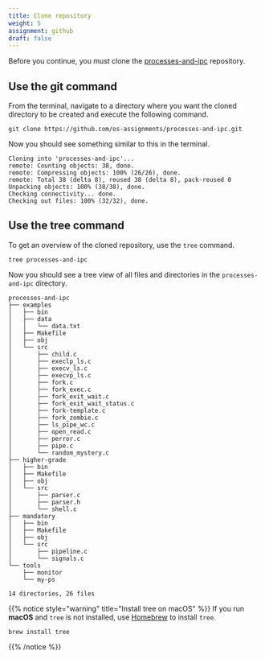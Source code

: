 ```yaml
---
title: Clone repository
weight: 5
assignment: github
draft: false
---
```


Before you continue, you must clone the [processes-and-ipc][repo] repository.

[repo]: https://github.com/os-assignments/processes-and-ipc.git

## Use the git command

From the terminal, navigate to a directory where you want the cloned directory
to be created and execute the following command.

``` text
git clone https://github.com/os-assignments/processes-and-ipc.git
```

Now you should see something similar to this in the terminal.

``` text
Cloning into 'processes-and-ipc'...
remote: Counting objects: 38, done.
remote: Compressing objects: 100% (26/26), done.
remote: Total 38 (delta 8), reused 38 (delta 8), pack-reused 0
Unpacking objects: 100% (38/38), done.
Checking connectivity... done.
Checking out files: 100% (32/32), done.
```

## Use the tree command

To get an overview of the cloned repository, use the `tree` command.

``` text
tree processes-and-ipc
```

Now you should see a tree view of all files and directories in the
`processes-and-ipc` directory.

``` text
processes-and-ipc
├── examples
│   ├── bin
│   ├── data
│   │   └── data.txt
│   ├── Makefile
│   ├── obj
│   └── src
│       ├── child.c
│       ├── execlp_ls.c
│       ├── execv_ls.c
│       ├── execvp_ls.c
│       ├── fork.c
│       ├── fork_exec.c
│       ├── fork_exit_wait.c
│       ├── fork_exit_wait_status.c
│       ├── fork-template.c
│       ├── fork_zombie.c
│       ├── ls_pipe_wc.c
│       ├── open_read.c
│       ├── perror.c
│       ├── pipe.c
│       └── random_mystery.c
├── higher-grade
│   ├── bin
│   ├── Makefile
│   ├── obj
│   └── src
│       ├── parser.c
│       ├── parser.h
│       └── shell.c
├── mandatory
│   ├── bin
│   ├── Makefile
│   ├── obj
│   └── src
│       ├── pipeline.c
│       └── signals.c
└── tools
    ├── monitor
    └── my-ps

14 directories, 26 files
```

{{% notice style="warning" title="Install tree on macOS" %}}
If you run **macOS** and `tree` is not installed, use [Homebrew](https://brew.sh/) to install `tree`.

``` text
brew install tree
```
{{% /notice %}}
